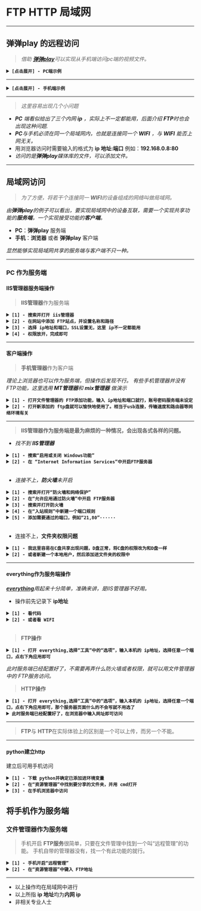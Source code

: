 # FTP HTTP 局域网
****
## 弹弹play 的远程访问
> _借助 [**弹弹play**](https://www.dandanplay.com/)可以实现从手机端访问pc端的视频文件。_
<details>
<summary><strong><code>[点击展开] - PC端示例</code></strong></summary>

****
<img src="C:\Users\我\Desktop\createFile\gitee\photo\弹弹play服务启动.png">
</details>

****
<details>
<summary><strong><code>[点击展开] - 手机端示例</code></strong></summary>

****
<img src="C:\Users\我\Desktop\createFile\gitee\photo\弹弹play浏览器访问.png">

****
<img src="C:\Users\我\Desktop\createFile\gitee\photo\弹弹play客户端访问.jpg">

****
</details>

****
> _这里容易出现几个小问题_
-  _**PC** 端看似给出了三个内网 **ip** ，实际上不一定都能用，后面介绍 **FTP**时也会出现这种问题._
- _**PC**与手机必须在同一个局域网内，也就是连接同一个 **WIFI** ，与 **WIFI** 能否上网无关。_
- 用浏览器访问时需要输入的格式为 **ip 地址:端口** 例如：**192.168.0.8:80**
- _访问的是**弹弹play**媒体库的文件，可以添加文件。_

---

## 局域网访问
> _为了方便，将若干个连接同一 **WIFI**的设备组成的网络叫做局域网。_

_由**弹弹play**的例子可以看出，要实现局域网中的设备互联，需要一个实现共享功能的**服务端**，一个实现接受功能的**客户端**。_

- **PC**：**弹弹play** 服务端
- **手机**：**浏览器** 或者 **弹弹play** 客户端

_显然能够实现局域网共享的服务端与客户端不只一种。_

---

### **PC** 作为服务端
#### IIS管理器服务端操作
> **IIS管理器**作为服务端
<details>
<summary><strong><code>[1] - 搜索并打开 iis管理器</code></strong></summary>

****
<img src="C:\Users\我\Desktop\createFile\gitee\photo\iis管理器搜索界面.png">

****
</details>

<details>
<summary><strong><code>[2] - 在网站中添加 FTP站点，并设置名称和路径</code></strong></summary>

****
<img src="C:\Users\我\Desktop\createFile\gitee\photo\添加ftp站点1.png">

****
</details>

<details>
<summary><strong><code>[3] - 选择 ip地址和端口，SSL设置无，这里 ip不一定都能用</code></strong></summary>

****
<img src="C:\Users\我\Desktop\createFile\gitee\photo\添加ftp站点2.png">

****
</details>
<details>
<summary><strong><code>[4] - 权限放开，完成即可</code></strong></summary>

****
<img src="C:\Users\我\Desktop\createFile\gitee\photo\添加ftp站点3.png">

****
</details>

---
#### 客户端操作
> **手机管理器**作为客户端

_理论上浏览器也可以作为服务端，但操作后发现不行。_
_有些手机管理器并没有FTP功能，这里选用 **MT管理器**和 **mix管理器** 做演示_
<details>
<summary><strong><code>[1] - 打开文件管理器的 FTP添加功能，输入 ip地址和端口就行，账号密码服务端未设定</code></strong></summary>

****
<img src="C:\Users\我\Desktop\createFile\gitee\photo\mix管理器.png">

****
<img src="C:\Users\我\Desktop\createFile\gitee\photo\mt管理器.png">

****
</details>
<details>
<summary><strong><code>[2] - 打开新添加的 ftp盘就可以愉快地使用了。相当于usb连接，传输速度和路由器等网络环境有关</code></strong></summary>

****
<img src="C:\Users\我\Desktop\createFile\gitee\photo\mixftp.png">

****
<img src="C:\Users\我\Desktop\createFile\gitee\photo\mtftp.png">

****
</details>

---
> **IIS管理器作为服务端是最为麻烦的一种情况，会出现各式各样的问题。**

- _找不到 **IIS管理器**_
<details>
<summary><strong><code>[1] - 搜索“启用或关闭 Windows功能”</code></strong></summary>

****
<img src="C:\Users\我\Desktop\createFile\gitee\photo\程序和功能.png">

****
</details>
<details>
<summary><strong><code>[2] - 在 “Internet Information Services”中开启FTP服务器</code></strong></summary>

****
<img src="C:\Users\我\Desktop\createFile\gitee\photo\iis开启.png">

****
</details>
</br>

- _连接不上，**防火墙**未开启_
<details>
<summary><strong><code>[1] - 搜索并打开“防火墙和网络保护” </code></strong></summary>

****
<img src="C:\Users\我\Desktop\createFile\gitee\photo\防火墙.png">

****
</details>
<details>
<summary><strong><code>[2] - 在“允许应用通过防火墙”中开启 FTP服务器</code></strong></summary>

****
<img src="C:\Users\我\Desktop\createFile\gitee\photo\防火墙2.png">

****
</details>
<details>
<summary><strong><code>[3] - 搜索并打开防火墙</code></strong></summary>

****
<img src="C:\Users\我\Desktop\createFile\gitee\photo\防火墙3.png">

****
</details>
<details>
<summary><strong><code>[4] - 在“入站规则”中新建一个端口规则</code></strong></summary>

****
<img src="C:\Users\我\Desktop\createFile\gitee\photo\防火墙4.png">

****
</details>
<details>
<summary><strong><code>[5] - 添加需要通过的端口，例如“21,80”······</code></strong></summary>

****
<img src="C:\Users\我\Desktop\createFile\gitee\photo\防火墙5.png">

****
</details>
</br>

- 连接不上，**文件夹权限问题**
<details>
<summary><strong><code>[1] - 我这里容易在C盘共享出现问题，D盘正常，将C盘的权限改为和D盘一样</code></strong></summary>

****
<img src="C:\Users\我\Desktop\createFile\gitee\photo\文件夹权限.png">

****
</details>
<details>
<summary><strong><code>[2] - 或者新建一个本地用户，然后添加进文件夹的权限中</code></strong></summary>

****

> 管理员方式启动cmd

```
net 用户名 用户密码 /add       //添加本地用户

net 用户名 /delete            //删除本地用户
```
<img src="C:\Users\我\Desktop\createFile\gitee\photo\cmd.png">
<br/>

> 添加进文件夹的权限中

<img src="C:\Users\我\Desktop\createFile\gitee\photo\文件夹权限.png">

****
</details>

---

#### everything作为服务端操作

 _[**everything**](https://www.voidtools.com/zh-cn/downloads/)用起来十分简单，准确来讲，是IIS管理器不好用。_

- 操作前先记录下 **ip地址**
<details>
<summary><strong><code>[1] - 看代码</code></strong></summary>

****

> 搜索 **cmd**并打开，输入
```
ipconfig
```

> 找到“无线局域网”中的“IPv4地址”记录下来

****
</details>
<details>
<summary><strong><code>[2] - 或者看 WIFI</code></strong></summary>

****
WIFI属性中找到IPv4地址记录下来
****
</details>
<br/>

> **FTP操作**
<details>
<summary><strong><code>[1] - 打开 everything,选择“工具”中的“选项”，输入本机的 ip地址，选择任意一个端口，点右下角应用即可</code></strong></summary>

****

<img src="C:\Users\我\Desktop\createFile\gitee\photo\everything浏览器访问.jpg">

****
</details>

_此时服务端已经配置好了，不需要再弄什么防火墙或者权限，就可以用文件管理器中的 FTP服务访问。_

> **HTTP操作**
<details>
<summary><strong><code>[1] - 打开 everything,选择“工具”中的“选项”，输入本机的 ip地址，选择任意一个端口，点右下角应用即可，那个服务器页面什么的不会写就不用选了</code></strong></summary>

****
<img src="C:\Users\我\Desktop\createFile\gitee\photo\everything的http.png">

****
</details>

<details>
<summary><strong><code>此时服务端已经配置好了，在浏览器中输入网址即可访问</code></strong></summary>

****

> 输入时注意是 **http**，不要忘记端口
```
http://192.168.0.8:80
```
<img src="C:\Users\我\Desktop\createFile\gitee\photo\everything浏览器访问.jpg">

****
</details>

---

> **FTP**与 **HTTP**在实际体验上的区别是一个可以上传，而另一个不能。

---

#### python建立http
建立后可用手机访问
<details>
<summary><strong><code>[1] - 下载 python并确定已添加进环境变量</code></strong></summary>

****
[点此转到python](https://www.python.org/)

****
</details>

<details>
<summary><strong><code>[2] - 在“资源管理器”中找到要分享的文件夹，并用 cmd打开</code></strong></summary>

****

> 在地址栏键入
```
cmd
```

> 输入代码
```
python -m http.server 3000    //3000是端口
```
> 按下 **ctrl+c**停止代码运行

****
</details>
<details>
<summary><strong><code>[3] - 在手机浏览器中访问</code></strong></summary>

****

>浏览器地址输入
```
http://192.198.0.5:3000
```
<img src="C:\Users\我\Desktop\createFile\gitee\photo\pythonhttp.jpg">

****
</details>

## 将手机作为服务端

### 文件管理器作为服务端
> 手机开启 **FTP服务**很简单，只要在文件管理中找到一个叫“远程管理”的功能。
手机自带的管理器没有，找一个有此功能的就行。

<details>
<summary><strong><code>[1] - 手机开启“远程管理”</code></strong></summary>

****
<img src="C:\Users\我\Desktop\createFile\gitee\photo\手机远程管理.png">

****
</details>
<details>
<summary><strong><code>[2] - 在“资源管理器”中键入 FTP地址</code></strong></summary>

****
<img src="C:\Users\我\Desktop\createFile\gitee\photo\pc远程管理.png">

****
</details>

---

- 以上操作均在局域网中进行
- 以上所指 **ip 地址**均为**内网 ip**
- 非相关专业人士